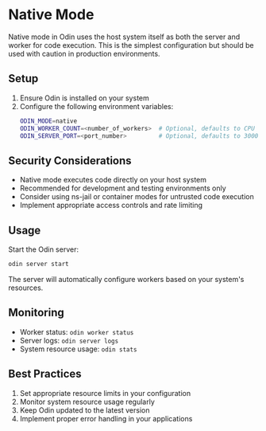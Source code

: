 # Native Mode

Native mode in Odin uses the host system itself as both the server and worker for code execution. This is the simplest configuration but should be used with caution in production environments.

## Setup

1. Ensure Odin is installed on your system
2. Configure the following environment variables:
   ```bash
   ODIN_MODE=native
   ODIN_WORKER_COUNT=<number_of_workers>  # Optional, defaults to CPU core count
   ODIN_SERVER_PORT=<port_number>         # Optional, defaults to 3000
   ```

## Security Considerations

- Native mode executes code directly on your host system
- Recommended for development and testing environments only
- Consider using ns-jail or container modes for untrusted code execution
- Implement appropriate access controls and rate limiting

## Usage

Start the Odin server:
```bash
odin server start
```

The server will automatically configure workers based on your system's resources.

## Monitoring

- Worker status: `odin worker status`
- Server logs: `odin server logs`
- System resource usage: `odin stats`

## Best Practices

1. Set appropriate resource limits in your configuration
2. Monitor system resource usage regularly
3. Keep Odin updated to the latest version
4. Implement proper error handling in your applications
